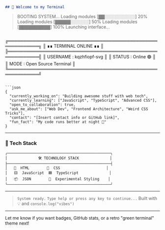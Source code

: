 
```md
## 🧬 Welcome to my Terminal

```

> BOOTING SYSTEM...
> Loading modules \[▓▓░░░░░░░░░░] 20%
> Loading modules \[▓▓▓▓▓░░░░░░] 50%
> Loading modules \[▓▓▓▓▓▓▓▓▓▓] 100%
> Launching interface...

```
```

╔════════════════════════════════════════════════════════════╗
║                  ∎∎ TERMINAL ONLINE ∎∎                   ║
╠════════════════════════════════════════════════════════════╣
║ USERNAME        : kqzhfiopf-svg                            ║
║ STATUS          : Online 🟢                                ║
║ MODE            : Open Source Terminal                    ║
╚════════════════════════════════════════════════════════════╝

````

```json
{
  "currently_working_on": "Building awesome stuff with web tech",
  "currently_learning": ["JavaScript", "TypeScript", "Advanced CSS"],
  "open_to_collaboration": true,
  "ask_me_about": ["Web Dev", "Frontend Architecture", "Weird CSS Tricks"],
  "contact": "[Insert contact info or GitHub link]",
  "fun_fact": "My code runs better at night 🌙"
}
````

---

### 🧰 Tech Stack

```
╭───────────────────────────────────────────────╮
│              🛠️ TECHNOLOGY STACK              │
├───────────────────────────────────────────────┤
│   📄  HTML        🎨  CSS                     │
│   🟨  JavaScript  🟦  TypeScript              │
│   📦  JSON        🧠  Experimental Styling    │
╰───────────────────────────────────────────────╯
```

---

> `System ready.`
> `Type help or press any key to continue...`
> Built with 💡 and `console.log("vibes")`

---

Let me know if you want badges, GitHub stats, or a retro "green terminal" theme next!
